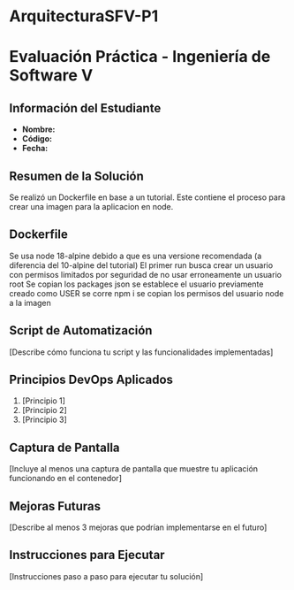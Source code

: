 # ArquitecturaSFV-P1

# Evaluación Práctica - Ingeniería de Software V

## Información del Estudiante
- **Nombre:**
- **Código:**
- **Fecha:**

## Resumen de la Solución
Se realizó un Dockerfile en base a un tutorial. Este contiene el proceso para crear una imagen para la aplicacion en node.

## Dockerfile
Se usa node 18-alpine debido a que es una versione recomendada (a diferencia del 10-alpine del tutorial)
El primer run busca crear un usuario con permisos limitados por seguridad de no usar erroneamente un usuario root
Se copian los packages json
se establece el usuario previamente creado como USER
se corre npm i
se copian los permisos del usuario node a la imagen


## Script de Automatización
[Describe cómo funciona tu script y las funcionalidades implementadas]

## Principios DevOps Aplicados
1. [Principio 1]
2. [Principio 2]
3. [Principio 3]

## Captura de Pantalla
[Incluye al menos una captura de pantalla que muestre tu aplicación funcionando en el contenedor]

## Mejoras Futuras
[Describe al menos 3 mejoras que podrían implementarse en el futuro]

## Instrucciones para Ejecutar
[Instrucciones paso a paso para ejecutar tu solución]
